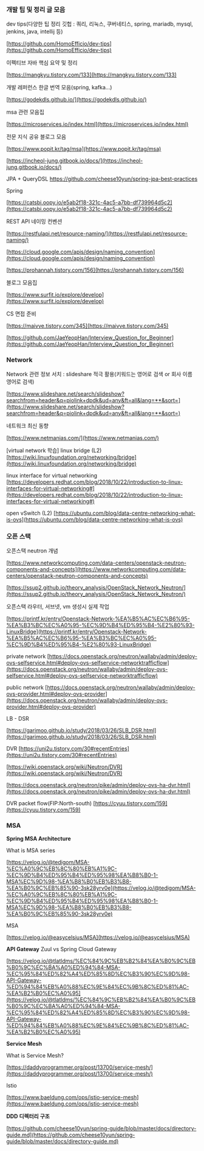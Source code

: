 ### 개발 팁 및 정리 글 모음

dev tips(다양한 팁 정리 깃헙 : 쿼리, 리눅스, 쿠버네티스, spring, mariadb, mysql, jenkins, java, intellij 등)

[https://github.com/HomoEfficio/dev-tips](https://github.com/HomoEfficio/dev-tips)

이펙티브 자바 핵심 요약 및 정리

[https://mangkyu.tistory.com/133](https://mangkyu.tistory.com/133)

개발 레퍼런스 한글 번역 모음(spring, kafka...)

[https://godekdls.github.io/](https://godekdls.github.io/)

msa 관련 모음집

[https://microservices.io/index.html](https://microservices.io/index.html)

전문 지식 공유 블로그 모음

[https://www.popit.kr/tag/msa](https://www.popit.kr/tag/msa)

[https://incheol-jung.gitbook.io/docs/](https://incheol-jung.gitbook.io/docs/)

JPA + QueryDSL
https://github.com/cheese10yun/spring-jpa-best-practices

Spring

[https://catsbi.oopy.io/e5ab2f18-321c-4ac5-a7bb-df739964d5c2](https://catsbi.oopy.io/e5ab2f18-321c-4ac5-a7bb-df739964d5c2)

REST API 네이밍 컨벤션

[https://restfulapi.net/resource-naming/](https://restfulapi.net/resource-naming/)

[https://cloud.google.com/apis/design/naming_convention](https://cloud.google.com/apis/design/naming_convention)

[https://prohannah.tistory.com/156](https://prohannah.tistory.com/156)

블로그 모음집

[https://www.surfit.io/explore/develop](https://www.surfit.io/explore/develop)

CS 면접 준비 

[https://maivve.tistory.com/345](https://maivve.tistory.com/345)

[https://github.com/JaeYeopHan/Interview_Question_for_Beginner](https://github.com/JaeYeopHan/Interview_Question_for_Beginner)

### Network

Network 관련 정보 서치 : slideshare 적극 활용(키워드는 영어로 검색 or 회사 이름 영어로 검색)

[https://www.slideshare.net/search/slideshow?searchfrom=header&q=piolink+dpdk&ud=any&ft=all&lang=**&sort=](https://www.slideshare.net/search/slideshow?searchfrom=header&q=piolink+dpdk&ud=any&ft=all&lang=**&sort=)

네트워크 최신 동향

[https://www.netmanias.com/](https://www.netmanias.com/)

[virtual network 학습]
linux bridge (L2)
[https://wiki.linuxfoundation.org/networking/bridge](https://wiki.linuxfoundation.org/networking/bridge)

linux interface for virtual networking
[https://developers.redhat.com/blog/2018/10/22/introduction-to-linux-interfaces-for-virtual-networking#](https://developers.redhat.com/blog/2018/10/22/introduction-to-linux-interfaces-for-virtual-networking#)

open vSwitch (L2)
[https://ubuntu.com/blog/data-centre-networking-what-is-ovs](https://ubuntu.com/blog/data-centre-networking-what-is-ovs)

### 오픈 스택

오픈스택 neutron 개념

[https://www.networkcomputing.com/data-centers/openstack-neutron-components-and-concepts](https://www.networkcomputing.com/data-centers/openstack-neutron-components-and-concepts)

[https://ssup2.github.io/theory_analysis/OpenStack_Network_Neutron/](https://ssup2.github.io/theory_analysis/OpenStack_Network_Neutron/)

오픈스택 라우터, 서브넷, vm 생성시 실제 작업

[https://printf.kr/entry/Openstack-Network-%EA%B5%AC%EC%B6%95-%EA%B3%BC%EC%A0%95-%EC%9D%B4%ED%95%B4-%E2%80%93-LinuxBridge](https://printf.kr/entry/Openstack-Network-%EA%B5%AC%EC%B6%95-%EA%B3%BC%EC%A0%95-%EC%9D%B4%ED%95%B4-%E2%80%93-LinuxBridge)

private network
[https://docs.openstack.org/neutron/wallaby/admin/deploy-ovs-selfservice.html#deploy-ovs-selfservice-networktrafficflow](https://docs.openstack.org/neutron/wallaby/admin/deploy-ovs-selfservice.html#deploy-ovs-selfservice-networktrafficflow)

public network
[https://docs.openstack.org/neutron/wallaby/admin/deploy-ovs-provider.html#deploy-ovs-provider](https://docs.openstack.org/neutron/wallaby/admin/deploy-ovs-provider.html#deploy-ovs-provider)

LB - DSR

[https://garimoo.github.io/study/2018/03/26/SLB_DSR.html](https://garimoo.github.io/study/2018/03/26/SLB_DSR.html)

DVR
[https://uni2u.tistory.com/30#recentEntries](https://uni2u.tistory.com/30#recentEntries)

[https://wiki.openstack.org/wiki/Neutron/DVR](https://wiki.openstack.org/wiki/Neutron/DVR)

[https://docs.openstack.org/neutron/pike/admin/deploy-ovs-ha-dvr.html](https://docs.openstack.org/neutron/pike/admin/deploy-ovs-ha-dvr.html)

DVR packet flow(FIP:North-south)
[https://cyuu.tistory.com/159](https://cyuu.tistory.com/159)

### MSA

**Spring MSA Architecture**

What is MSA series

[https://velog.io/@tedigom/MSA-%EC%A0%9C%EB%8C%80%EB%A1%9C-%EC%9D%B4%ED%95%B4%ED%95%98%EA%B8%B0-1-MSA%EC%9D%98-%EA%B8%B0%EB%B3%B8-%EA%B0%9C%EB%85%90-3sk28yrv0e](https://velog.io/@tedigom/MSA-%EC%A0%9C%EB%8C%80%EB%A1%9C-%EC%9D%B4%ED%95%B4%ED%95%98%EA%B8%B0-1-MSA%EC%9D%98-%EA%B8%B0%EB%B3%B8-%EA%B0%9C%EB%85%90-3sk28yrv0e)

MSA

[https://velog.io/@easycelsius/MSA](https://velog.io/@easycelsius/MSA)

**API Gateway**
Zuul vs Spring Cloud Gateway

[https://velog.io/@tlatldms/%EC%84%9C%EB%B2%84%EA%B0%9C%EB%B0%9C%EC%BA%A0%ED%94%84-MSA-%EC%95%84%ED%82%A4%ED%85%8D%EC%B3%90%EC%9D%98-API-Gateway-%ED%94%84%EB%A0%88%EC%9E%84%EC%9B%8C%ED%81%AC-%EA%B2%B0%EC%A0%95](https://velog.io/@tlatldms/%EC%84%9C%EB%B2%84%EA%B0%9C%EB%B0%9C%EC%BA%A0%ED%94%84-MSA-%EC%95%84%ED%82%A4%ED%85%8D%EC%B3%90%EC%9D%98-API-Gateway-%ED%94%84%EB%A0%88%EC%9E%84%EC%9B%8C%ED%81%AC-%EA%B2%B0%EC%A0%95)

**Service Mesh**

What is Service Mesh?

[https://daddyprogrammer.org/post/13700/service-mesh/](https://daddyprogrammer.org/post/13700/service-mesh/)

Istio

[https://www.baeldung.com/ops/istio-service-mesh](https://www.baeldung.com/ops/istio-service-mesh)

**DDD 디렉터리 구조**

[https://github.com/cheese10yun/spring-guide/blob/master/docs/directory-guide.md](https://github.com/cheese10yun/spring-guide/blob/master/docs/directory-guide.md)
